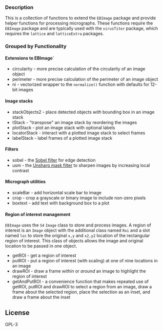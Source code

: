 ### Description  
This is a collection of functions to extend the `EBImage` package and provide helper functions for processing micrographs. These functions require the `EBImage` package and are typically used with the `virusTiter` package, which requires the `lattice` and `latticeExtra` packages.

### Grouped by Functionality
#### Extensions to EBImage` 
* circularity - more precise calculation of the circularity of an image object
* perimeter - more precise calculation of the perimeter of an image object
* ni - vectorized wrapper to the `normalize()` function with defaults for 12-bit images

#### Image stacks  
* stackObjects2 - place detected objects *with* bounding box in an image stack
* tStack - "transpose" an image stack by reordering the images
* plotStack - plot an image stack with optional labels
* locatorStack - interact with a plotted image stack to select frames
* labelStack - label frames of a plotted image stack

#### Filters  
* sobel - the [Sobel filter](https://en.wikipedia.org/wiki/Sobel_operator) for edge detection
* usm - the [Unsharp mask filter](https://en.wikipedia.org/wiki/Unsharp_masking) to sharpen images by increasing local contrast

#### Micrograph utilities  
* scaleBar - add horizontal scale bar to image
* crop - crop a grayscale or binary image to include non-zero pixels
* boxtext - add text with background box to a plot

#### Region of interest management
`EBImage` uses the `S4` `Image` class to store and process images. A region of interest is an `Image` object with the additional class named `Roi` and a slot named `loc` to store the original `x,y` and `x2,y2` location of the rectangular region of interest. This class of objects allows the image and original location to be passed in one object. 

* getROI - get a region of interest
* putROI - put a region of interest (with scaling) at one of nine locations in an image
* drawROI - draw a frame *within* or *around* an image to highlight the region of interest 
* getAndPutROI - a convenience function that makes repeated use of getROI, putROI and drawROI to select a region from an image, draw a frame about the selected region, place the selection as an inset, and draw a frame about the inset

## License  
GPL-3
